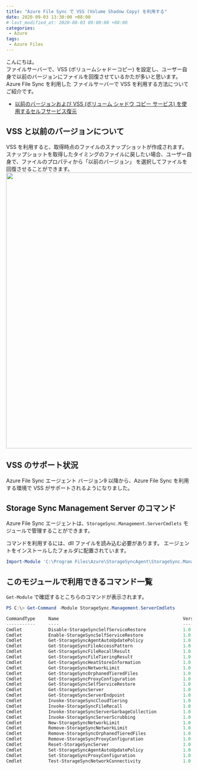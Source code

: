 ```yaml
---
title: "Azure File Sync で VSS (Volume Shadow Copy) を利用する"
date: 2020-09-03 13:30:00 +08:00
# last_modified_at: 2020-08-03 09:00:00 +08:00
categories: 
 - Azure
tags: 
 - Azure Files
---
```


こんにちは。  
ファイルサーバーで、VSS (ボリュームシャドーコピー) を設定し、ユーザー自身で以前のバージョンにファイルを回復させているかたが多いと思います。
Azure File Sync を利用した ファイルサーバーで VSS を利用する方法についてご紹介です。

+ [以前のバージョンおよび VSS (ボリューム シャドウ コピー サービス) を使用するセルフサービス復元](https://docs.microsoft.com/ja-jp/azure/storage/files/storage-sync-files-deployment-guide?tabs=azure-portal%2Cproactive-portal#self-service-restore-through-previous-versions-and-vss-volume-shadow-copy-service)

## VSS と以前のバージョンについて
VSS を利用すると、取得時点のファイルのスナップショットが作成されます。
スナップショットを取得したタイミングのファイルに戻したい場合、ユーザー自身で、ファイルのプロパティから「以前のバージョン」 を選択してファイルを回復させることができます。
<img src="{{ site.url }}{{ site.baseurl }}/assets/images/AzureFiles/VSS/1.png" class="full" width="750">

## VSS のサポート状況
Azure File Sync エージェント バージョン9 以降から、Azure File Sync を利用する環境で VSS がサポートされるようになりました。


## Storage Sync Management Server のコマンド
Azure File Sync エージェントは、`StorageSync.Management.ServerCmdlets` モジュールで管理することができます。

コマンドを利用するには、dll ファイルを読み込む必要があります。
エージェントをインストールしたフォルダに配置されています。
```powershell
Import-Module 'C:\Program Files\Azure\StorageSyncAgent\StorageSync.Management.ServerCmdlets.dll'
```

## このモジュールで利用できるコマンド一覧
`Get-Module` で確認するとこちらのコマンドが表示されます。

```powershell
PS C:\> Get-Command -Module StorageSync.Management.ServerCmdlets

CommandType     Name                                               Version    Source
-----------     ----                                               -------    ------
Cmdlet          Disable-StorageSyncSelfServiceRestore              1.0.0.0    StorageSync.Management.ServerCmdlets
Cmdlet          Enable-StorageSyncSelfServiceRestore               1.0.0.0    StorageSync.Management.ServerCmdlets
Cmdlet          Get-StorageSyncAgentAutoUpdatePolicy               1.0.0.0    StorageSync.Management.ServerCmdlets
Cmdlet          Get-StorageSyncFileAccessPattern                   1.0.0.0    StorageSync.Management.ServerCmdlets
Cmdlet          Get-StorageSyncFileRecallResult                    1.0.0.0    StorageSync.Management.ServerCmdlets
Cmdlet          Get-StorageSyncFileTieringResult                   1.0.0.0    StorageSync.Management.ServerCmdlets
Cmdlet          Get-StorageSyncHeatStoreInformation                1.0.0.0    StorageSync.Management.ServerCmdlets
Cmdlet          Get-StorageSyncNetworkLimit                        1.0.0.0    StorageSync.Management.ServerCmdlets
Cmdlet          Get-StorageSyncOrphanedTieredFiles                 1.0.0.0    StorageSync.Management.ServerCmdlets
Cmdlet          Get-StorageSyncProxyConfiguration                  1.0.0.0    StorageSync.Management.ServerCmdlets
Cmdlet          Get-StorageSyncSelfServiceRestore                  1.0.0.0    StorageSync.Management.ServerCmdlets
Cmdlet          Get-StorageSyncServer                              1.0.0.0    StorageSync.Management.ServerCmdlets
Cmdlet          Get-StorageSyncServerEndpoint                      1.0.0.0    StorageSync.Management.ServerCmdlets
Cmdlet          Invoke-StorageSyncCloudTiering                     1.0.0.0    StorageSync.Management.ServerCmdlets
Cmdlet          Invoke-StorageSyncFileRecall                       1.0.0.0    StorageSync.Management.ServerCmdlets
Cmdlet          Invoke-StorageSyncServerGarbageCollection          1.0.0.0    StorageSync.Management.ServerCmdlets
Cmdlet          Invoke-StorageSyncServerScrubbing                  1.0.0.0    StorageSync.Management.ServerCmdlets
Cmdlet          New-StorageSyncNetworkLimit                        1.0.0.0    StorageSync.Management.ServerCmdlets
Cmdlet          Remove-StorageSyncNetworkLimit                     1.0.0.0    StorageSync.Management.ServerCmdlets
Cmdlet          Remove-StorageSyncOrphanedTieredFiles              1.0.0.0    StorageSync.Management.ServerCmdlets
Cmdlet          Remove-StorageSyncProxyConfiguration               1.0.0.0    StorageSync.Management.ServerCmdlets
Cmdlet          Reset-StorageSyncServer                            1.0.0.0    StorageSync.Management.ServerCmdlets
Cmdlet          Set-StorageSyncAgentAutoUpdatePolicy               1.0.0.0    StorageSync.Management.ServerCmdlets
Cmdlet          Set-StorageSyncProxyConfiguration                  1.0.0.0    StorageSync.Management.ServerCmdlets
Cmdlet          Test-StorageSyncNetworkConnectivity                1.0.0.0    StorageSync.Management.ServerCmdlets
```
